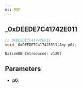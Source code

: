 ```yaml
---
ns: MAP
---
```

## _0xDEEDE7C41742E011

```c
// 0xDEEDE7C41742E011
void _0xDEEDE7C41742E011(Any p0);
```

```
NativeDB Introduced: v1207
```

## Parameters
* **p0**:

